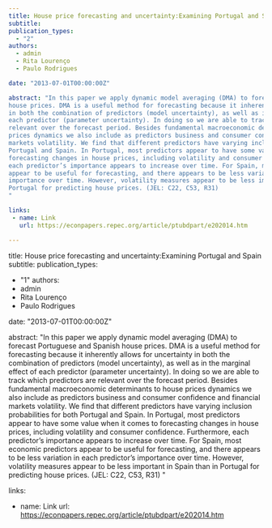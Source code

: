 ```yaml
---
title: House price forecasting and uncertainty:Examining Portugal and Spain
subtitle: 
publication_types:
  - "2"
authors:
  - admin
  - Rita Lourenço
  - Paulo Rodrigues

date: "2013-07-01T00:00:00Z"

abstract: "In this paper we apply dynamic model averaging (DMA) to forecast Portuguese and Spanish
house prices. DMA is a useful method for forecasting because it inherently allows for uncertainty
in both the combination of predictors (model uncertainty), as well as in the marginal effect of
each predictor (parameter uncertainty). In doing so we are able to track which predictors are
relevant over the forecast period. Besides fundamental macroeconomic determinants to house
prices dynamics we also include as predictors business and consumer confidence and financial
markets volatility. We find that different predictors have varying inclusion probabilities for both
Portugal and Spain. In Portugal, most predictors appear to have some value when it comes to
forecasting changes in house prices, including volatility and consumer confidence. Furthermore,
each predictor’s importance appears to increase over time. For Spain, most economic predictors
appear to be useful for forecasting, and there appears to be less variation in each predictor’s
importance over time. However, volatility measures appear to be less important in Spain than in
Portugal for predicting house prices. (JEL: C22, C53, R31)
"

links:
 - name: Link
   url: https://econpapers.repec.org/article/ptubdpart/e202014.htm

---
```

title: House price forecasting and uncertainty:Examining Portugal and Spain
subtitle: 
publication_types:
  - "1"
authors:
  - admin
  - Rita Lourenço
  - Paulo Rodrigues

date: "2013-07-01T00:00:00Z"

abstract: "In this paper we apply dynamic model averaging (DMA) to forecast Portuguese and Spanish
house prices. DMA is a useful method for forecasting because it inherently allows for uncertainty
in both the combination of predictors (model uncertainty), as well as in the marginal effect of
each predictor (parameter uncertainty). In doing so we are able to track which predictors are
relevant over the forecast period. Besides fundamental macroeconomic determinants to house
prices dynamics we also include as predictors business and consumer confidence and financial
markets volatility. We find that different predictors have varying inclusion probabilities for both
Portugal and Spain. In Portugal, most predictors appear to have some value when it comes to
forecasting changes in house prices, including volatility and consumer confidence. Furthermore,
each predictor’s importance appears to increase over time. For Spain, most economic predictors
appear to be useful for forecasting, and there appears to be less variation in each predictor’s
importance over time. However, volatility measures appear to be less important in Spain than in
Portugal for predicting house prices. (JEL: C22, C53, R31)
"

links:
 - name: Link
   url: https://econpapers.repec.org/article/ptubdpart/e202014.htm


